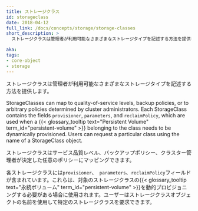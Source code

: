 ```yaml
---
title: ストレージクラス
id: storageclass
date: 2018-04-12
full_link: /docs/concepts/storage/storage-classes
short_description: >
  ストレージクラスは管理者が利用可能なさまざまなストレージタイプを記述する方法を提供します。

aka: 
tags:
- core-object
- storage
---
```

 ストレージクラスは管理者が利用可能なさまざまなストレージタイプを記述する方法を提供します。

<!--more--> 

StorageClasses can map to quality-of-service levels, backup policies, or to arbitrary policies determined by cluster administrators. Each StorageClass contains the fields `provisioner`, `parameters`, and `reclaimPolicy`, which are used when a {{< glossary_tooltip text="Persistent Volume" term_id="persistent-volume" >}} belonging to the class needs to be dynamically provisioned. Users can request a particular class using the name of a StorageClass object.

ストレージクラスはサービス品質レベル、バックアップポリシー、クラスター管理者が決定した任意のポリシーにマッピングできます。

各ストレージクラスには`provisioner`、` parameters`、`reclaimPolicy`フィールドが含まれています。これらは、対象のストレージクラスの{{< glossary_tooltip text="永続ボリューム" term_id="persistent-volume" >}}を動的プロビジョニングする必要がある場合に使用されます。ユーザーはストレージクラスオブジェクトの名前を使用して特定のストレージクラスを要求できます。
